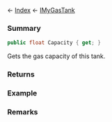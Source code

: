 ← [Index](Api-Index) ← [IMyGasTank](Sandbox.ModAPI.Ingame.IMyGasTank)

### Summary

```csharp
public float Capacity { get; }
```

Gets the gas capacity of this tank.

### Returns

### Example

### Remarks


